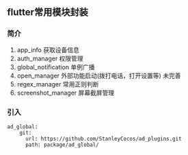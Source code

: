 ## flutter常用模块封装

### 简介
1. app_info 获取设备信息
2. auth_manager 权限管理
3. global_notification 单例广播
4. open_manager 外部功能启动(拨打电话，打开设置等) 未完善
5. regex_manager 常用正则判断
6. screenshot_manager 屏幕截屏管理



### 引入  
```
ad_global:
    git:
      url: https://github.com/StanleyCocos/ad_plugins.git
      path: package/ad_global/
```
